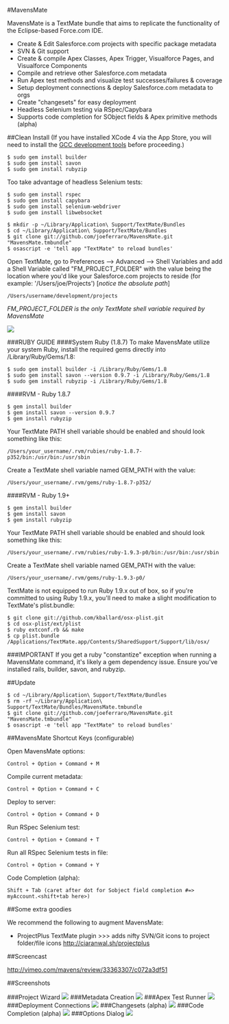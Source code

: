 #MavensMate

MavensMate is a TextMate bundle that aims to replicate the functionality of the Eclipse-based Force.com IDE.

* Create & Edit Salesforce.com projects with specific package metadata
* SVN & Git support
* Create & compile Apex Classes, Apex Trigger, Visualforce Pages, and Visualforce Components
* Compile and retrieve other Salesforce.com metadata
* Run Apex test methods and visualize test successes/failures & coverage
* Setup deployment connections & deploy Salesforce.com metadata to orgs
* Create "changesets" for easy deployment
* Headless Selenium testing via RSpec/Capybara
* Supports code completion for SObject fields & Apex primitive methods (alpha)
 
##Clean Install
(If you have installed XCode 4 via the App Store, you will need to install the <a href="https://github.com/kennethreitz/osx-gcc-installer">GCC development tools</a> before proceeding.)

```
$ sudo gem install builder
$ sudo gem install savon
$ sudo gem install rubyzip
```

Too take advantage of headless Selenium tests:

```
$ sudo gem install rspec
$ sudo gem install capybara
$ sudo gem install selenium-webdriver
$ sudo gem install libwebsocket
```

```
$ mkdir -p ~/Library/Application\ Support/TextMate/Bundles
$ cd ~/Library/Application\ Support/TextMate/Bundles
$ git clone git://github.com/joeferraro/MavensMate.git "MavensMate.tmbundle"
$ osascript -e 'tell app "TextMate" to reload bundles'
```

Open TextMate, go to Preferences --> Advanced --> Shell Variables and add a Shell Variable called "FM_PROJECT_FOLDER" with the value being the location where you'd like your Salesforce.com projects to reside (for example: '/Users/joe/Projects') [*notice the absolute path*]

	/Users/username/development/projects

*FM_PROJECT_FOLDER is the only TextMate shell variable required by MavensMate*

<img src="http://wearemavens.com/images/mm/path3.png"/>

###RUBY GUIDE
####System Ruby (1.8.7)
To make MavensMate utilize your system Ruby, install the required gems directly into /Library/Ruby/Gems/1.8:

```
$ sudo gem install builder -i /Library/Ruby/Gems/1.8
$ sudo gem install savon --version 0.9.7 -i /Library/Ruby/Gems/1.8
$ sudo gem install rubyzip -i /Library/Ruby/Gems/1.8
```

####RVM - Ruby 1.8.7
```
$ gem install builder
$ gem install savon --version 0.9.7
$ gem install rubyzip
```

Your TextMate PATH shell variable should be enabled and should look something like this:

	/Users/your_username/.rvm/rubies/ruby-1.8.7-p352/bin:/usr/bin:/usr/sbin

Create a TextMate shell variable named GEM_PATH with the value:

	/Users/your_username/.rvm/gems/ruby-1.8.7-p352/


####RVM - Ruby 1.9+
```
$ gem install builder
$ gem install savon
$ gem install rubyzip
```

Your TextMate PATH shell variable should be enabled and should look something like this:

	/Users/your_username/.rvm/rubies/ruby-1.9.3-p0/bin:/usr/bin:/usr/sbin

Create a TextMate shell variable named GEM_PATH with the value:

	/Users/your_username/.rvm/gems/ruby-1.9.3-p0/

TextMate is not equipped to run Ruby 1.9.x out of box, so if you're committed to using Ruby 1.9.x, you'll need to make a slight modification to TextMate's plist.bundle:

```
$ git clone git://github.com/kballard/osx-plist.git
$ cd osx-plist/ext/plist
$ ruby extconf.rb && make
$ cp plist.bundle /Applications/TextMate.app/Contents/SharedSupport/Support/lib/osx/
```

###IMPORTANT
If you get a ruby "constantize" exception when running a MavensMate command, it's likely a gem dependency issue. Ensure you've installed rails, builder, savon, and rubyzip.

##Update

```
$ cd ~/Library/Application\ Support/TextMate/Bundles
$ rm -rf ~/Library/Application\ Support/TextMate/Bundles/MavensMate.tmbundle
$ git clone git://github.com/joeferraro/MavensMate.git "MavensMate.tmbundle"
$ osascript -e 'tell app "TextMate" to reload bundles'
```

##MavensMate Shortcut Keys (configurable)

Open MavensMate options:

	Control + Option + Command + M

Compile current metadata:

	Control + Option + Command + C

Deploy to server:

	Control + Option + Command + D	

Run RSpec Selenium test:

	Control + Option + Command + T

Run all RSpec Selenium tests in file:

	Control + Option + Command + Y

Code Completion (alpha):

	Shift + Tab (caret after dot for Sobject field completion #=> myAccount.<shift+tab here>)


##Some extra goodies

We recommend the following to augment MavensMate:

* ProjectPlus TextMate plugin >>> adds nifty SVN/Git icons to project folder/file icons <A HREF="http://ciaranwal.sh/projectplus">http://ciaranwal.sh/projectplus</A>


##Screencast

<a href="http://vimeo.com/mavens/review/33363307/c072a3df51">http://vimeo.com/mavens/review/33363307/c072a3df51</a>

##Screenshots

###Project Wizard
<img src="http://wearemavens.com/images/mm/project_wizard.png"/>
###Metadata Creation
<img src="http://wearemavens.com/images/mm/metadata.png"/>
###Apex Test Runner
<img src="http://wearemavens.com/images/mm/test2.png"/>
###Deployment Connections
<img src="http://wearemavens.com/images/mm/deployment_connections.png"/>
###Changesets (alpha)
<img src="http://wearemavens.com/images/mm/changesets.png"/>
###Code Completion (alpha)
<img src="http://wearemavens.com/images/mm/completion2.png"/>
###Options Dialog
<img src="http://wearemavens.com/images/mm/options.png"/>